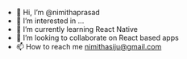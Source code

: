 - 👋 Hi, I’m @nimithaprasad
- 👀 I’m interested in ...
- 🌱 I’m currently learning React Native
- 💞️ I’m looking to collaborate on React based apps
- 📫 How to reach me nimithasiju@gmail.com

<!---
nimithaprasad/nimithaprasad is a ✨ special ✨ repository because its `README.md` (this file) appears on your GitHub profile.
You can click the Preview link to take a look at your changes.
--->

